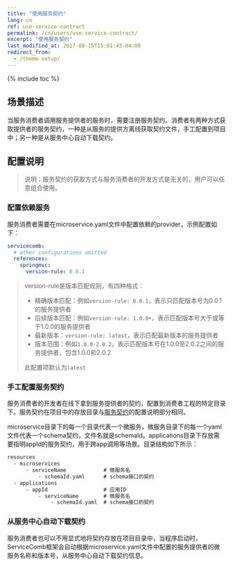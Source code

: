 ```yaml
---
title: "使用服务契约"
lang: cn
ref: use-service-contract
permalink: /cn/users/use-service-contract/
excerpt: "使用服务契约"
last_modified_at: 2017-08-15T15:01:43-04:00
redirect_from:
  - /theme-setup/
---
```


{% include toc %}
## 场景描述

当服务消费者调用服务提供者的服务时，需要注册服务契约。消费者有两种方式获取提供者的服务契约，一种是从服务的提供方离线获取契约文件，手工配置到项目中；另一种是从服务中心自动下载契约。

## 配置说明

> 说明：服务契约的获取方式与服务消费者的开发方式是无关的，用户可以任意组合使用。

### 配置依赖服务

服务消费者需要在microservice.yaml文件中配置依赖的provider，示例配置如下：

```yaml
servicecomb:
  # other configurations omitted
  references:
    springmvc:
      version-rule: 0.0.1
```

> version-rule是版本匹配规则，有四种格式：
>
> * 精确版本匹配：例如`version-rule: 0.0.1`，表示只匹配版本号为0.0.1的服务提供者
> * 后续版本匹配：例如`version-rule: 1.0.0+`，表示匹配版本号大于或等于1.0.0的服务提供者
> * 最新版本：`version-rule: latest`，表示匹配最新版本的服务提供者
> * 版本范围：例如`1.0.0-2.0.2`，表示匹配版本号在1.0.0至2.0.2之间的服务提供者，包含1.0.0和2.0.2
>
> 此配置项默认为`latest`

### 手工配置服务契约

服务消费者的开发者在线下拿到服务提供者的契约，配置到消费者工程的特定目录下。服务契约在项目中的存放目录与[服务契约](/cn/users/service-contract/)的配置说明部分相同。

microservice目录下的每一个目录代表一个微服务，微服务目录下的每一个yaml文件代表一个schema契约，文件名就是schemaId。applications目录下存放需要指明appId的服务契约，用于跨app调用等场景。目录结构如下所示：
```txt
resources
  - microservices
      - serviceName            # 微服务名
          - schemaId.yaml      # schema接口的契约
  - applications
      - appId                  # 应用ID
          - serviceName        # 微服务名
              - schemaId.yaml  # schema接口的契约
```

### 从服务中心自动下载契约

服务消费者也可以不用显式地将契约存放在项目目录中，当程序启动时，ServiceComb框架会自动根据microservice.yaml文件中配置的服务提供者的微服务名称和版本号，从服务中心自动下载契约信息。
